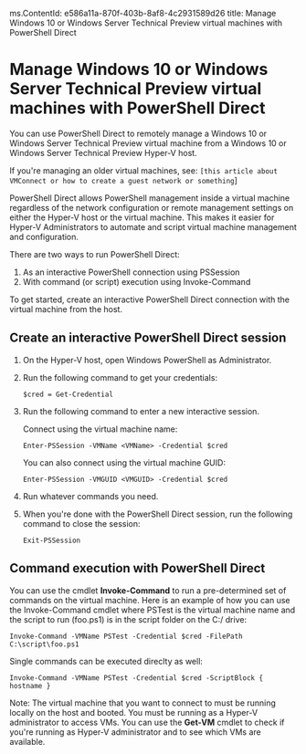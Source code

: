ms.ContentId: e586a11a-870f-403b-8af8-4c2931589d26
title: Manage Windows 10 or Windows Server Technical Preview virtual machines with PowerShell Direct 

# Manage Windows 10 or Windows Server Technical Preview virtual machines with PowerShell Direct #
You can use PowerShell Direct to remotely manage a Windows 10 or Windows Server Technical Preview virtual machine from a Windows 10 or Windows Server Technical Preview Hyper-V host.  

If you're managing an older virtual machines, see: `[this article about VMConnect or how to create a guest network or something`]

PowerShell Direct allows PowerShell management inside a virtual machine regardless of the network configuration or remote management settings on either the Hyper-V host or the virtual machine. This makes it easier for Hyper-V Administrators to automate and script virtual machine management and configuration.

There are two ways to run PowerShell Direct:  
1. As an interactive PowerShell connection using PSSession
2. With command (or script) execution using Invoke-Command

To get started, create an interactive PowerShell Direct connection with the virtual machine from the host.

## Create an interactive PowerShell Direct session ##

1. On the Hyper-V host, open Windows PowerShell as Administrator.
2. Run the following command to get your credentials:

    ```$cred = Get-Credential ```

3. Run the following command to enter a new interactive session.
   
   Connect using the virtual machine name:

    ```Enter-PSSession -VMName <VMName> -Credential $cred ```
    
   You can also connect using the virtual machine GUID:
    
    ```Enter-PSSession -VMGUID <VMGUID> -Credential $cred ```

4. Run whatever commands you need.
5. When you're done with the PowerShell Direct session, run the following command to close the session:

    ```Exit-PSSession ``` 


## Command execution with PowerShell Direct ##

You can use the cmdlet **Invoke-Command** to run a pre-determined set of commands on the virtual machine. Here is an example of how you can use the Invoke-Command cmdlet where PSTest is the virtual machine name and the script  to run (foo.ps1) is in the script folder on the C:/ drive:

 ```Invoke-Command -VMName PSTest -Credential $cred -FilePath C:\script\foo.ps1 ```

Single commands can be executed direclty as well:

 ```Invoke-Command -VMName PSTest -Credential $cred -ScriptBlock { hostname } ```



Note: The virtual machine that you want to connect to must be running locally on the host and booted. You must be running as a Hyper-V administrator to access VMs.  You can use the **Get-VM** cmdlet to check if you're running as Hyper-V administrator and to see which VMs are available.






	


	
	





